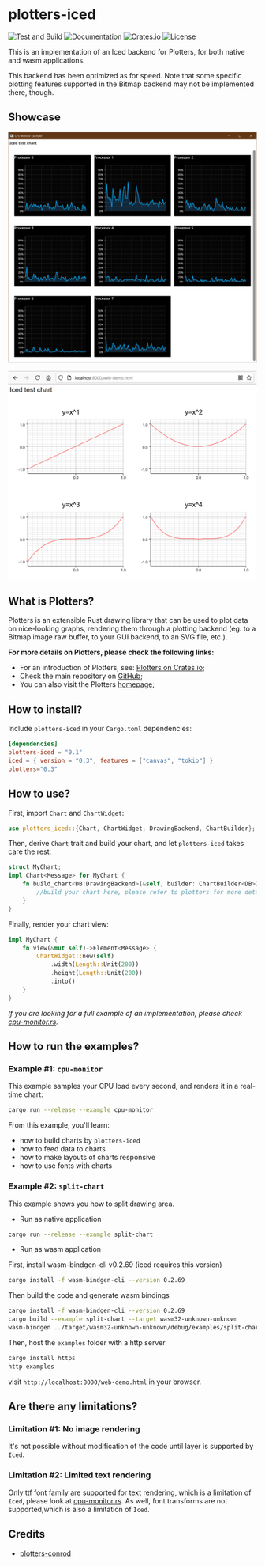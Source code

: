 # plotters-iced
[![Test and Build](https://github.com/joylei/plotters-iced/workflows/Test%20and%20Build/badge.svg?branch=master)](https://github.com/joylei/plotters-iced/actions?query=workflow%3A%22Test+and+Build%22)
[![Documentation](https://docs.rs/plotters-iced/badge.svg)](https://docs.rs/plotters-iced)
[![Crates.io](https://img.shields.io/crates/v/plotters-iced.svg)](https://crates.io/crates/plotters-iced)
[![License](https://img.shields.io/crates/l/plotters-iced.svg)](https://github.com/joylei/plotters-iced/blob/master/LICENSE)

This is an implementation of an Iced backend for Plotters, for both native and wasm applications.

This backend has been optimized as for speed. Note that some specific plotting features supported in the Bitmap backend may not be implemented there, though.

## Showcase

![CPU Monitor Example](./images/plotter_iced_demo.png)

![WASM Example](./images/split-chart-web.png)

## What is Plotters?

Plotters is an extensible Rust drawing library that can be used to plot data on nice-looking graphs, rendering them through a plotting backend (eg. to a Bitmap image raw buffer, to your GUI backend, to an SVG file, etc.).

**For more details on Plotters, please check the following links:**

- For an introduction of Plotters, see: [Plotters on Crates.io](https://crates.io/crates/plotters);
- Check the main repository on [GitHub](https://github.com/38/plotters);
- You can also visit the Plotters [homepage](https://plotters-rs.github.io/);

## How to install?

Include `plotters-iced` in your `Cargo.toml` dependencies:

```toml
[dependencies]
plotters-iced = "0.1"
iced = { version = "0.3", features = ["canvas", "tokio"] }
plotters="0.3"
```

## How to use?

First, import `Chart` and `ChartWidget`:

```rust
use plotters_iced::{Chart, ChartWidget, DrawingBackend, ChartBuilder};
```

Then, derive `Chart` trait and build your chart, and let `plotters-iced` takes care the rest:

```rust
struct MyChart;
impl Chart<Message> for MyChart {
    fn build_chart<DB:DrawingBackend>(&self, builder: ChartBuilder<DB>) {
        //build your chart here, please refer to plotters for more details
    }
}
```

Finally, render your chart view:

```rust
impl MyChart {
    fn view(&mut self)->Element<Message> {
        ChartWidget::new(self)
            .width(Length::Unit(200))
            .height(Length::Unit(200))
            .into()
    }
}
```

_If you are looking for a full example of an implementation, please check [cpu-monitor.rs](./examples/cpu-monitor.rs)._

## How to run the examples?

### Example #1: `cpu-monitor`

This example samples your CPU load every second, and renders it in a real-time chart:

```sh
cargo run --release --example cpu-monitor
```

From this example, you'll learn:

- how to build charts by `plotters-iced`
- how to feed data to charts
- how to make layouts of charts responsive
- how to use fonts with charts

### Example #2: `split-chart`

This example shows you how to split drawing area.

- Run as native application
```sh
cargo run --release --example split-chart
```

- Run as wasm application

First, install wasm-bindgen-cli v0.2.69 (iced requires this version)
```sh
cargo install -f wasm-bindgen-cli --version 0.2.69
```

Then build the code and generate wasm bindings
```sh
cargo install -f wasm-bindgen-cli --version 0.2.69
cargo build --example split-chart --target wasm32-unknown-unknown
wasm-bindgen ../target/wasm32-unknown-unknown/debug/examples/split-chart.wasm --out-dir ./examples/js --target web
```

Then, host the `examples` folder with a http server
```sh
cargo install https
http examples
```
visit `http://localhost:8000/web-demo.html` in your browser.


## Are there any limitations?

### Limitation #1: No image rendering

It's not possible without modification of the code until layer is supported by `Iced`.

### Limitation #2: Limited text rendering

Only ttf font family are supported for text rendering, which is a limitation of `Iced`, please look at  [cpu-monitor.rs](./examples/cpu-monitor.rs). As well, font transforms are not supported,which is also a limitation of `Iced`.


## Credits

- [plotters-conrod](https://github.com/valeriansaliou/plotters-conrod)